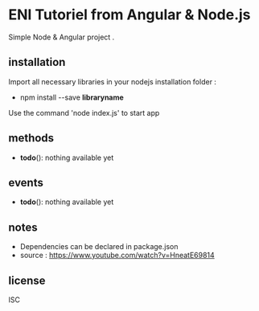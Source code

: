 ENI Tutoriel from Angular & Node.js
=====

Simple Node & Angular project . 


installation
-----

Import all necessary libraries in your nodejs installation folder : 
- npm install --save **libraryname**

Use the command 'node index.js' to start app



methods
-----

- **todo**(): nothing available yet


events
-----

- **todo**(): nothing available yet


notes
-----

- Dependencies can be declared in package.json
- source : https://www.youtube.com/watch?v=HneatE69814

license
---

ISC
